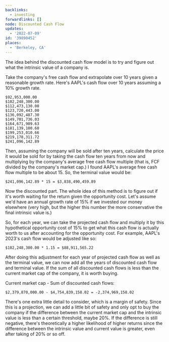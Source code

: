 ```yaml
---
backlinks:
  - investing
forwardlinks: []
node: Discounted Cash Flow
updates:
  - '2022-07-09'
id: '39890452'
places:
  - 'Berkeley, CA'
---
```

The idea behind the discounted cash flow model is to try and figure out what the intrinsic value of a company is. 

Take the company's free cash flow and extrapolate over 10 years given a reasonable growth rate. Here's AAPL's cash flow over 10 years assuming a 10% growth rate. 

```text
$92,953,000.00
$102,248,300.00
$112,473,130.00
$123,720,443.00
$136,092,487.30
$149,701,736.03
$164,671,909.63
$181,139,100.60
$199,253,010.66
$219,178,311.72
$241,096,142.89
```

Then, assuming the company will be sold after ten years, calculate the price it would be sold for by taking the cash flow ten years from now and multiplying by the company's average free cash flow multiple (that is, FCF divided by the company's market cap.) I found AAPL's average free cash flow multiple to be about 15. So, the terminal value would be:

```text
$241,096,142.89 * 15 = $3,838,490,459.89
```

Now the discounted part. The whole idea of this method is to figure out if it's worth waiting for the return given the opportunity cost. Let's assume we'd have an annual growth rate of 15% if we invested our money elsewhere (very high, but the higher this number the more conservative the final intrinsic value is.) 

So, for each year, we can take the projected cash flow and multiply it by this hypothetical opportunity cost of 15% to get what this cash flow is actually worth to us after accounting for the opportunity cost. For example, AAPL's 2023's cash flow would be adjusted like so:

```text
$102,248,300.00 * 1.15 = $88,911,565.22
```

After doing this adjustment for each year of projected cash flow as well as the terminal value, we can now add all the years of discounted cash flow and terminal value. If the sum of all discounted cash flows is less than the current market cap of the company, it is worth buying. 

Current market cap - Sum of discounted cash flows: 
 
```text
$2,379,870,000.00 - $4,754,839,158.02 = -2,374,969,158.02
```

There's one extra little detail to consider, which is a margin of safety. Since this is a projection, we can add a little bit of safety and only opt to buy the company if the difference between the current market cap and the intrinsic value is less than a certain threshold, maybe 20%. If the difference is still negative, there's theoretically a higher likelihood of higher returns since the difference between the intrinsic value and current value is greater, even after taking of 20% or so off.  

